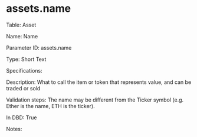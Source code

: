 # assets.name

Table: Asset

Name: Name

Parameter ID: assets.name

Type: Short Text

Specifications: 

Description: What to call the item or token that represents value, and can be traded or sold

Validation steps: The name may be different from the Ticker symbol (e.g. Ether is the name, ETH is the ticker).

In DBD: True

Notes: 

